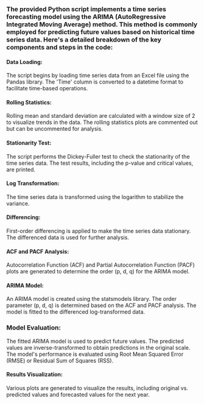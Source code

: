 ### The provided Python script implements a time series forecasting model using the ARIMA (AutoRegressive Integrated Moving Average) method. This method is commonly employed for predicting future values based on historical time series data. Here's a detailed breakdown of the key components and steps in the code:

#### Data Loading:

The script begins by loading time series data from an Excel file using the Pandas library.
The 'Time' column is converted to a datetime format to facilitate time-based operations.

#### Rolling Statistics:

Rolling mean and standard deviation are calculated with a window size of 2 to visualize trends in the data.
The rolling statistics plots are commented out but can be uncommented for analysis.

#### Stationarity Test:

The script performs the Dickey-Fuller test to check the stationarity of the time series data.
The test results, including the p-value and critical values, are printed.

#### Log Transformation:

The time series data is transformed using the logarithm to stabilize the variance.

#### Differencing:

First-order differencing is applied to make the time series data stationary.
The differenced data is used for further analysis.

#### ACF and PACF Analysis:

Autocorrelation Function (ACF) and Partial Autocorrelation Function (PACF) plots are generated to determine the order (p, d, q) for the ARIMA model.

#### ARIMA Model:

An ARIMA model is created using the statsmodels library.
The order parameter (p, d, q) is determined based on the ACF and PACF analysis.
The model is fitted to the differenced log-transformed data.

### Model Evaluation:

The fitted ARIMA model is used to predict future values.
The predicted values are inverse-transformed to obtain predictions in the original scale.
The model's performance is evaluated using Root Mean Squared Error (RMSE) or Residual Sum of Squares (RSS).

#### Results Visualization:

Various plots are generated to visualize the results, including original vs. predicted values and forecasted values for the next year.
